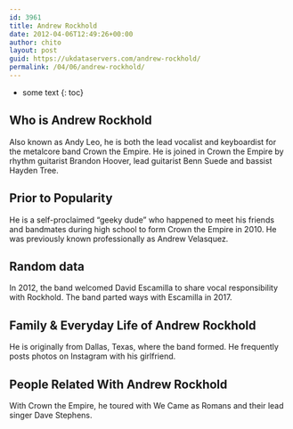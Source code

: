 ```yaml
---
id: 3961
title: Andrew Rockhold
date: 2012-04-06T12:49:26+00:00
author: chito
layout: post
guid: https://ukdataservers.com/andrew-rockhold/
permalink: /04/06/andrew-rockhold/
---
```


* some text
{: toc}
          
          
## Who is  Andrew Rockhold
                  
                  
                  
Also known as Andy Leo, he is both the lead vocalist and keyboardist for the metalcore band Crown the Empire. He is joined in Crown the Empire by rhythm guitarist Brandon Hoover, lead guitarist Benn Suede and bassist Hayden Tree.
                  
                
                
                
## Prior to Popularity 
                  
                  
                  
He is a self-proclaimed &#8220;geeky dude&#8221; who happened to meet his friends and bandmates during high school to form Crown the Empire in 2010. He was previously known professionally as Andrew Velasquez. 
                  
                
                
                
## Random data 
                  
                  
                  
In 2012, the band welcomed David Escamilla to share vocal responsibility with Rockhold. The band parted ways with Escamilla in 2017.
                  
                
                
                
## Family & Everyday Life of Andrew Rockhold
                  
                  
                  
He is originally from Dallas, Texas, where the band formed. He frequently posts photos on Instagram with his girlfriend.
                  
                
                
                
## People Related With  Andrew Rockhold
                  
                  
                  
With Crown the Empire, he toured with We Came as Romans and their lead singer Dave Stephens.
                  
                
              
            
          
          
          
    
    
  
